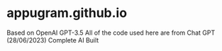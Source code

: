# appugram.github.io

Based on OpenAI GPT-3.5
All of the code used here are from Chat GPT (28/06/2023)
Complete AI Built
